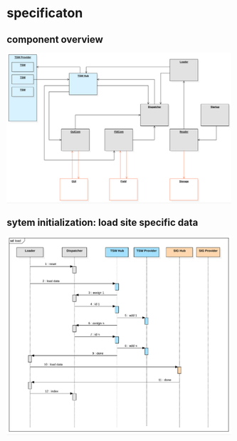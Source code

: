 # specificaton

## component overview
<div style="background-color:#F8F8F8;">
<img src="diagrams/actors.svg" alt="Component Overview">
</div>

## sytem initialization: load site specific data
<div style="background-color:#F8F8F8;">
<img src="diagrams/load.svg" alt="Component Overview">
</div>
